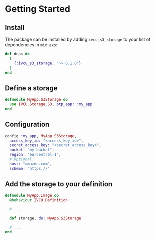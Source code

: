 # Getting Started

## Install

The package can be installed by adding `ivcu_s3_storage` to your list
of dependencies in `mix.exs`:

```elixir
def deps do
  [
    {:ivcu_s3_storage, "~> 0.1.0"}
  ]
end
```

## Define a storage

```elixir
defmodule MyApp.S3Storage do
  use IVCU.Storage.S3, otp_app: :my_app
end
```

## Configuration

```elixir
config :my_app, MyApp.S3Storage,
  access_key_id: "<access_key_id>",
  secret_access_key: "<secret_access_key>",
  bucket: "my-bucket",
  region: "eu-central-1",
  # Optional:
  host: "amazon.com",
  scheme: "https://"
```

## Add the storage to your definition

```elixir
defmodule MyApp.Image do
  @behaviour IVCU.Definition

  # ...

  def storage, do: MyApp.S3Storage

  # ...
end
```
